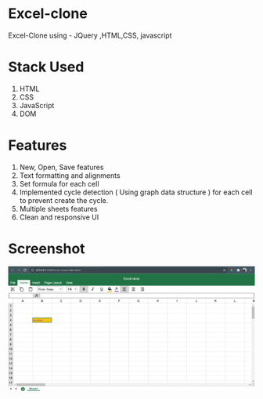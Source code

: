# Excel-clone

Excel-Clone using - JQuery ,HTML,CSS, javascript

# Stack Used

1. HTML
2. CSS
3. JavaScript
4. DOM

# Features

1. New, Open, Save features 
2. Text formatting and alignments
3. Set formula for each cell 
4. Implemented cycle detection ( Using graph data structure ) for each cell to prevent create the cycle.
5. Multiple sheets features
6. Clean and responsive UI


# Screenshot


![Screenshot (89)](https://github.com/prakharPANDEY999/Excel-clone/blob/main/Demo.png)
